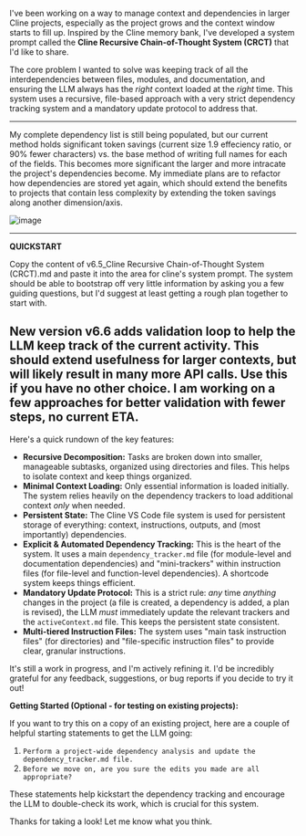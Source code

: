 I've been working on a way to manage context and dependencies in larger Cline projects, especially as the project grows and the context window starts to fill up. Inspired by the Cline memory bank, I've developed a system prompt called the **Cline Recursive Chain-of-Thought System (CRCT)** that I'd like to share.

The core problem I wanted to solve was keeping track of all the interdependencies between files, modules, and documentation, and ensuring the LLM always has the *right* context loaded at the *right* time. This system uses a recursive, file-based approach with a very strict dependency tracking system and a mandatory update protocol to address that.

---
My complete dependency list is still being populated, but our current method holds significant token savings (current size 1.9 effeciency ratio, or 90% fewer characters) vs. the base method of writing full names for each of the fields. This becomes more significant the larger and more intracate the project's dependencies become. My immediate plans are to refactor how dependencies are stored yet again, which should extend the benefits to projects that contain less complexity by extending the token savings along another dimension/axis.

![image](https://github.com/user-attachments/assets/c8848f89-7edf-49c0-b7ca-c108fce49b6f)

---
**QUICKSTART**

Copy the content of v6.5_Cline Recursive Chain-of-Thought System (CRCT).md and paste it into the area for cline's system prompt. The system should be able to bootstrap off very little information by asking you a few guiding questions, but I'd suggest at least getting a rough plan together to start with.

New version v6.6 adds validation loop to help the LLM keep track of the current activity. This should extend usefulness for larger contexts, but will likely result in many more API calls. Use this if you have no other choice. I am working on a few approaches for better validation with fewer steps, no current ETA.
---

Here's a quick rundown of the key features:

* **Recursive Decomposition:** Tasks are broken down into smaller, manageable subtasks, organized using directories and files. This helps to isolate context and keep things organized.
* **Minimal Context Loading:** Only essential information is loaded initially. The system relies heavily on the dependency trackers to load additional context *only* when needed.
* **Persistent State:** The Cline VS Code file system is used for persistent storage of everything: context, instructions, outputs, and (most importantly) dependencies.
* **Explicit & Automated Dependency Tracking:** This is the heart of the system. It uses a main `dependency_tracker.md` file (for module-level and documentation dependencies) and "mini-trackers" within instruction files (for file-level and function-level dependencies). A shortcode system keeps things efficient.
* **Mandatory Update Protocol:** This is a strict rule: *any* time *anything* changes in the project (a file is created, a dependency is added, a plan is revised), the LLM *must* immediately update the relevant trackers and the `activeContext.md` file. This keeps the persistent state consistent.
* **Multi-tiered Instruction Files:** The system uses "main task instruction files" (for directories) and "file-specific instruction files" to provide clear, granular instructions.

It's still a work in progress, and I'm actively refining it. I'd be incredibly grateful for any feedback, suggestions, or bug reports if you decide to try it out!

**Getting Started (Optional - for testing on existing projects):**

If you want to try this on a copy of an existing project, here are a couple of helpful starting statements to get the LLM going:

1. `Perform a project-wide dependency analysis and update the dependency_tracker.md file.`
2. `Before we move on, are you sure the edits you made are all appropriate?`

These statements help kickstart the dependency tracking and encourage the LLM to double-check its work, which is crucial for this system.

Thanks for taking a look! Let me know what you think.
